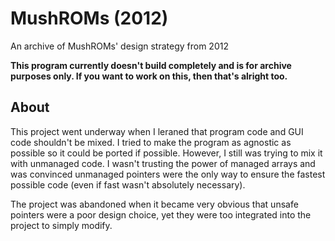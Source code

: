 # MushROMs (2012)
An archive of MushROMs' design strategy from 2012

**This program currently doesn't build completely and is for archive purposes only. If you want to work on this, then that's alright too.**

## About
This project went underway when I leraned that program code and GUI code shouldn't be mixed. I tried to make the program as agnostic as possible so it could be ported if possible. However, I still was trying to mix it with unmanaged code. I wasn't trusting the power of managed arrays and was convinced unmanaged pointers were the only way to ensure the fastest possible code (even if fast wasn't absolutely necessary).

The project was abandoned when it became very obvious that unsafe pointers were a poor design choice, yet they were too integrated into the project to simply modify.
